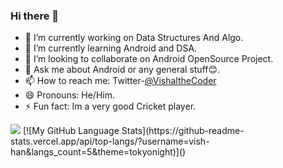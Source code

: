 ### Hi there 👋

- 🔭 I’m currently working on Data Structures And Algo.
- 🌱 I’m currently learning Android and DSA.
- 👯 I’m looking to collaborate on Android OpenSource Project.
- 💬 Ask me about Android or any general stuff😊.
- 📫 How to reach me: Twitter-[@VishaltheCoder](https://twitter.com/VishaltheCoder)
- 😄 Pronouns: He/Him.
- ⚡ Fun fact: Im a very good Cricket player.

<img src= "https://github-readme-stats.vercel.app/api?username=vish-han&&show_icons=true&title_color=ffffff&icon_color=bb2acf&text_color=daf7dc&bg_color=191919">
[![My GitHub Language Stats](https://github-readme-stats.vercel.app/api/top-langs/?username=vish-han&langs_count=5&theme=tokyonight)]()
